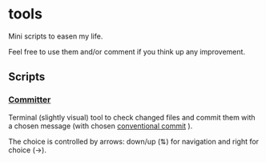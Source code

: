 # tools
Mini scripts to easen my life.

Feel free to use them and/or comment if you think up any improvement.

## Scripts

### [Committer](scripts/git/commit.sh)

Terminal (slightly visual) tool to check changed files and commit them with a chosen message (with chosen [conventional commit](https://cheatography.com/albelop/cheat-sheets/conventional-commits/) ).

The choice is controlled by arrows: down/up (⇅) for navigation and right for choice (→).
